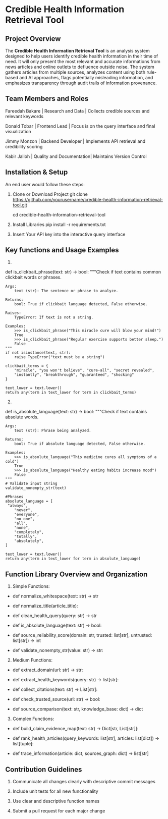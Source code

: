 # Credible Health Information Retrieval Tool

## Project Overview
The **Credible Health Information Retrieval Tool** is an analysis system designed to help users identify credible health information in their time of need. It will only present the most relevant and accurate informations from news articles and online outlets to defluence outside noise. The system gathers articles from multiple sources, analyzes content using both rule-based and AI approaches, flags potentially misleading information, and emphasizes transparency through audit trails of information provenance. 


## Team Members and Roles 
Fareedah Bakare | Research and Data | Collects credible sources and relevant keywords 

Donald Tobar | Frontend Lead | Focus is on the query interface and final visualization

Jimmy Monzon | Backend Developer | Implements API retrieval and credibility scoring

Kabir Jalloh | Quality and Documentation| Maintains Version Control 


## Installation & Setup
An end user would follow these steps:
1. Clone or Download Project
   git clone https://github.com/yourusername/credible-health-information-retrieval-tool.git
   
   cd credible-health-information-retrieval-tool

3. Install Libraries 
   pip install -r requirements.txt

4. Insert Your API key into the interactive query interface


## Key functions and Usage Examples 
1. 
def is_clickbait_phrase(text: str) -> bool:
    """Check if text contains common clickbait words or phrases.

    Args:
        text (str): The sentence or phrase to analyze.

    Returns:
        bool: True if clickbait language detected, False otherwise.

    Raises:
        TypeError: If text is not a string.

    Examples:
        >>> is_clickbait_phrase("This miracle cure will blow your mind!")
        True
        >>> is_clickbait_phrase("Regular exercise supports better sleep.")
        False
    """
    if not isinstance(text, str):
        raise TypeError("text must be a string")

    clickbait_terms = {
        "miracle", "you won't believe", "cure-all", "secret revealed",
        "instantly", "breakthrough", "guaranteed", "shocking"
    }

    text_lower = text.lower()
    return any(term in text_lower for term in clickbait_terms)

2. 
def is_absolute_language(text: str) -> bool:
    """Check if text contains absolute words.

    Args:
        text (str): Phrase being analyzed.

    Returns:
        bool: True if absolute language detected, False otherwise.

    Examples:
        >>> is_absolute_language("This medicine cures all symptoms of a cold")
        True
        >>> is_absolute_language("Healthy eating habits increase mood")
        False
    """
    # Validate input string
    validate_nonempty_str(text)

    #Phrases
    absolute_language = [
     "always",
        "never",
        "everyone",
        "no one",
        "all",
        "none",
        "completely",
        "totally",
        "absolutely",
    ]

    text_lower = text.lower()
    return any(term in text_lower for term in absolute_language)


## Function Library Overview and Organization 
1. Simple Functions:

 * def normalize_whitespace(text: str) -> str

 * def normalize_title(article_title):
   
 * def clean_health_query(query: str) -> str
   
 * def is_absolute_language(text: str) -> bool:
   
 * def source_reliability_score(domain: str, trusted: list[str], untrusted: list[str]) -> int

 * def validate_nonempty_str(value: str) -> str:

2. Medium Functions:

 * def extract_domain(url: str) -> str:

 * def extract_health_keywords(query: str) -> list[str]:

 * def collect_citations(text: str) -> List[str]:

 * def check_trusted_source(url: str) -> bool:
 
 * def source_comparison(text: str, knowledge_base: dict) -> dict

3. Complex Functions:
   
 * def build_claim_evidence_map(text: str) -> Dict[str, List[str]]:

 * def rank_health_articles(query_keywords: list[str], articles: list[dict]) -> list[tuple]:

 * def trace_information(article: dict, sources_graph: dict) -> list[str]


## Contribution Guidelines 
1. Communicate all changes clearly with descriptive commit messages
   
2. Include unit tests for all new functionality
   
3. Use clear and descriptive function names
   
4. Submit a pull request for each major change
